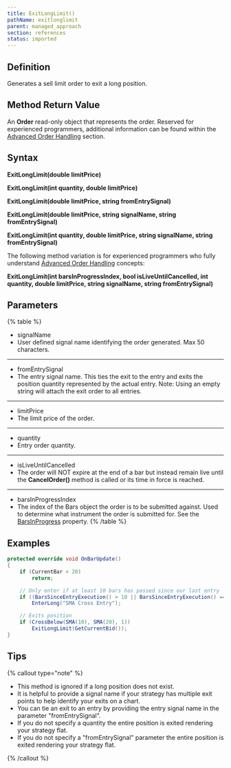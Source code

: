 ```yaml
---
title: ExitLongLimit()
pathName: exitlonglimit
parent: managed_approach
section: references
status: imported
---
```


## Definition

Generates a sell limit order to exit a long position.

## Method Return Value

An **Order** read-only object that represents the order. Reserved for experienced programmers, additional information can be found within the [Advanced Order Handling](advanced_order_handling) section.

## Syntax

**ExitLongLimit(double limitPrice)**

**ExitLongLimit(int quantity, double limitPrice)**

**ExitLongLimit(double limitPrice, string fromEntrySignal)**

**ExitLongLimit(double limitPrice, string signalName, string fromEntrySignal)**

**ExitLongLimit(int quantity, double limitPrice, string signalName, string fromEntrySignal)**

The following method variation is for experienced programmers who fully understand [Advanced Order Handling](advanced_order_handling) concepts:

**ExitLongLimit(int barsInProgressIndex, bool isLiveUntilCancelled, int quantity, double limitPrice, string signalName, string fromEntrySignal)**

## Parameters

{% table %}

* signalName
* User defined signal name identifying the order generated. Max 50 characters.

---

* fromEntrySignal
* The entry signal name. This ties the exit to the entry and exits the position quantity represented by the actual entry. Note: Using an empty string will attach the exit order to all entries.

---

* limitPrice
* The limit price of the order.

---

* quantity
* Entry order quantity.

---

* isLiveUntilCancelled
* The order will NOT expire at the end of a bar but instead remain live until the **CancelOrder()** method is called or its time in force is reached.

---

* barsInProgressIndex
* The index of the Bars object the order is to be submitted against. Used to determine what instrument the order is submitted for. See the [BarsInProgress](barsinprogress) property.
{% /table %}

## Examples

```csharp
protected override void OnBarUpdate()
{
    if (CurrentBar < 20)
        return;

    // Only enter if at least 10 bars has passed since our last entry
    if ((BarsSinceEntryExecution() > 10 || BarsSinceEntryExecution() == -1) && CrossAbove(SMA(10), SMA(20), 1))
        EnterLong("SMA Cross Entry");

    // Exits position
    if (CrossBelow(SMA(10), SMA(20), 1))
        ExitLongLimit(GetCurrentBid());
}
```

## Tips

{% callout type="note" %}

* This method is ignored if a long position does not exist.  
* It is helpful to provide a signal name if your strategy has multiple exit points to help identify your exits on a chart.  
* You can tie an exit to an entry by providing the entry signal name in the parameter "fromEntrySignal".  
* If you do not specify a quantity the entire position is exited rendering your strategy flat.  
* If you do not specify a "fromEntrySignal" parameter the entire position is exited rendering your strategy flat.

{% /callout %}

```
